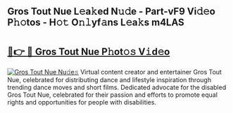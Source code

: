 ## Gros Tout Nue L𝚎a𝚔ed N𝚞𝚍e - Part-vF9 Vi𝚍𝚎o P𝚑𝚘tos - H𝚘𝚝 O𝚗𝚕yf𝚊ns L𝚎a𝚔s m4LAS

# <h2><a href="http://kfdciu9.oniu.top/?m=Gros+Tout+Nue">🔗👉 🔴 Gros Tout Nue P𝚑ot𝚘𝚜 V𝚒d𝚎o</a></h2>

[![Gros Tout Nue Nu𝚍e𝚜](https://i.imgur.com/0qMVB7G.gif)](http://kfdciu9.oniu.top/?m=Gros+Tout+Nue)
Virtual content creator and entertainer Gros Tout Nue, celebrated for distributing dance and lifestyle inspiration through trending dance moves and short films. Dedicated advocate for the disabled Gros Tout Nue, celebrated for their passion and efforts to promote equal rights and opportunities for people with disabilities.  
